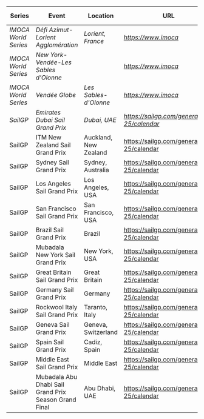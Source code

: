 | Series | Event | Location | URL | Start Date | End Date |
|---|---|---|---|---|---|
| *IMOCA World Series* | *Défi Azimut-Lorient Agglomération* | *Lorient, France* | *https://www.imoca* | *2024* | *2024* |
| *IMOCA World Series* | *New York-Vendée-Les Sables d'Olonne* |  | *https://www.imoca* | *2024* | *2024* |
| *IMOCA World Series* | *Vendée Globe* | *Les Sables-d'Olonne* | *https://www.imoca* | *2024-11-10* | *2024-11-10* |
| *SailGP* | *Emirates Dubai Sail Grand Prix* | *Dubai, UAE* | *https://sailgp.com/general/24-25/calendar* | *2024-11-23* | *2024-11-24* |
| SailGP | ITM New Zealand Sail Grand Prix | Auckland, New Zealand | https://sailgp.com/general/24-25/calendar | 2025-01-18 | 2025-01-19 |
| SailGP | Sydney Sail Grand Prix | Sydney, Australia | https://sailgp.com/general/24-25/calendar | 2025-02-08 | 2025-02-09 |
| SailGP | Los Angeles Sail Grand Prix | Los Angeles, USA | https://sailgp.com/general/24-25/calendar | 2025-03-15 | 2025-03-16 |
| SailGP | San Francisco Sail Grand Prix | San Francisco, USA | https://sailgp.com/general/24-25/calendar | 2025-03-22 | 2025-03-23 |
| SailGP | Brazil Sail Grand Prix | Brazil | https://sailgp.com/general/24-25/calendar | 2025-05-03 | 2025-05-04 |
| SailGP | Mubadala New York Sail Grand Prix | New York, USA | https://sailgp.com/general/24-25/calendar | 2025-06-07 | 2025-06-08 |
| SailGP | Great Britain Sail Grand Prix | Great Britain | https://sailgp.com/general/24-25/calendar | 2025-07-19 | 2025-07-20 |
| SailGP | Germany Sail Grand Prix | Germany | https://sailgp.com/general/24-25/calendar | 2025-08-16 | 2025-08-17 |
| SailGP | Rockwool Italy Sail Grand Prix | Taranto, Italy | https://sailgp.com/general/24-25/calendar | 2025-09-06 | 2025-09-07 |
| SailGP | Geneva Sail Grand Prix | Geneva, Switzerland | https://sailgp.com/general/24-25/calendar | 2025-09-20 | 2025-09-21 |
| SailGP | Spain Sail Grand Prix | Cadiz, Spain | https://sailgp.com/general/24-25/calendar | 2025-10-04 | 2025-10-05 |
| SailGP | Middle East Sail Grand Prix | Middle East | https://sailgp.com/general/24-25/calendar | 2025-11-07 | 2025-11-08 |
| SailGP | Mubadala Abu Dhabi Sail Grand Prix Season Grand Final | Abu Dhabi, UAE | https://sailgp.com/general/24-25/calendar | 2025-11-29 | 2025-11-30 |